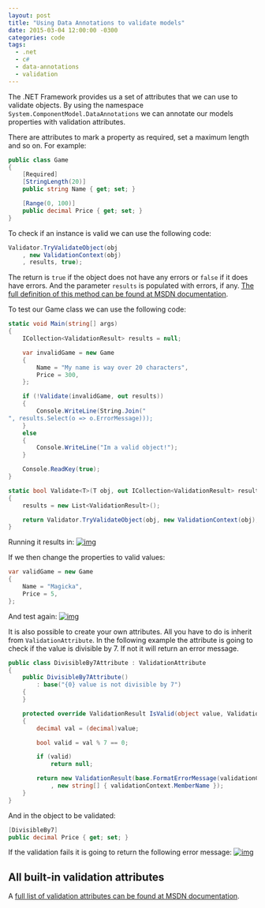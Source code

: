 ```yaml
---
layout: post
title: "Using Data Annotations to validate models"
date: 2015-03-04 12:00:00 -0300
categories: code
tags:
  - .net
  - c#
  - data-annotations
  - validation
---
```

The .NET Framework provides us a set of attributes that we can use to validate objects. By using the namespace `System.ComponentModel.DataAnnotations` we can annotate our models properties with validation attributes.<!--more-->

There are attributes to mark a property as required, set a maximum length and so on. For example:

```csharp
public class Game
{
    [Required]
    [StringLength(20)]
    public string Name { get; set; }

    [Range(0, 100)]
    public decimal Price { get; set; }
}
```

To check if an instance is valid we can use the following code:

```csharp
Validator.TryValidateObject(obj
    , new ValidationContext(obj)
    , results, true);
```

The return is `true` if the object does not have any errors or `false` if it does have errors. And the parameter `results` is populated with errors, if any. [The full definition of this method can be found at MSDN documentation](https://msdn.microsoft.com/en-us/library/dd411772%28v=vs.110%29.aspx).

To test our Game class we can use the following code:

```csharp
static void Main(string[] args)
{
    ICollection<ValidationResult> results = null;

    var invalidGame = new Game
    {
        Name = "My name is way over 20 characters",
        Price = 300,
    };

    if (!Validate(invalidGame, out results))
    {
        Console.WriteLine(String.Join("
", results.Select(o => o.ErrorMessage)));
    }
    else
    {
        Console.WriteLine("Im a valid object!");
    }

    Console.ReadKey(true);
}

static bool Validate<T>(T obj, out ICollection<ValidationResult> results)
{
    results = new List<ValidationResult>();

    return Validator.TryValidateObject(obj, new ValidationContext(obj), results, true);
}
```

Running it results in:
[![img](https://brunolm.files.wordpress.com/2015/03/2015-11-04-12-11-43-490.png)](https://brunolm.files.wordpress.com/2015/03/2015-11-04-12-11-43-490.png)

If we then change the properties to valid values:

```csharp
var validGame = new Game
{
    Name = "Magicka",
    Price = 5,
};
```

And test again:
[![img](https://brunolm.files.wordpress.com/2015/03/2015-14-04-12-14-55-202.png)](https://brunolm.files.wordpress.com/2015/03/2015-14-04-12-14-55-202.png)

It is also possible to create your own attributes. All you have to do is inherit from `ValidationAttribute`. In the following example the attribute is going to check if the value is divisible by 7. If not it will return an error message.

```csharp
public class DivisibleBy7Attribute : ValidationAttribute
{
    public DivisibleBy7Attribute()
        : base("{0} value is not divisible by 7")
    {
    }

    protected override ValidationResult IsValid(object value, ValidationContext validationContext)
    {
        decimal val = (decimal)value;

        bool valid = val % 7 == 0;

        if (valid)
            return null;

        return new ValidationResult(base.FormatErrorMessage(validationContext.MemberName)
            , new string[] { validationContext.MemberName });
    }
}
```

And in the object to be validated:

```csharp
[DivisibleBy7]
public decimal Price { get; set; }
```

If the validation fails it is going to return the following error message:
[![img](https://brunolm.files.wordpress.com/2015/03/2015-31-04-12-31-04-005.png)](https://brunolm.files.wordpress.com/2015/03/2015-31-04-12-31-04-005.png)
## All built-in validation attributes
A [full list of validation attributes can be found at MSDN documentation](https://msdn.microsoft.com/en-us/library/system.componentmodel.dataannotations.validationattribute(v=vs.110).aspx#inheritanceContinued).
